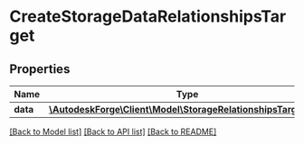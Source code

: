 # CreateStorageDataRelationshipsTarget

## Properties
Name | Type | Description | Notes
------------ | ------------- | ------------- | -------------
**data** | [**\AutodeskForge\Client\Model\StorageRelationshipsTargetData**](StorageRelationshipsTargetData.md) |  | [optional] 

[[Back to Model list]](../README.md#documentation-for-models) [[Back to API list]](../README.md#documentation-for-api-endpoints) [[Back to README]](../README.md)


